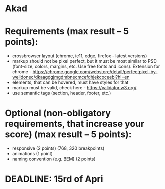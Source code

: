 # Akad
# Requirements (max result – 5 points):
* crossbrowser layout (chrome, ie11, edge, firefox - latest versions)
* markup should not be pixel perfect, but it must be most similar to PSD (font-size, colors, margins, etc. Use free fonts and icons). Extension for chrome - https://chrome.google.com/webstore/detail/perfectpixel-by-welldonec/dkaagdgjmgdmbnecmcefdhjekcoceebi?hl=en
* elements, that can be hovered, must have styles for that
* markup must be valid, check here - https://validator.w3.org/
* use semantic tags (section, header, footer, etc.)

# Optional (non-obligatory requirements, that increase your score) (max result – 5 points):
* responsive (2 points) (768, 320 breakpoints)
* animations (1 point)
* naming convention (e.g. BEM) (2 points)

# DEADLINE: 15rd of Apri
